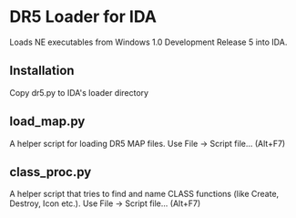 # DR5 Loader for IDA

Loads NE executables from Windows 1.0 Development Release 5 into IDA.

## Installation

Copy dr5.py to IDA's loader directory

## load_map.py

A helper script for loading DR5 MAP files. Use File -> Script file... (Alt+F7)

## class_proc.py

A helper script that tries to find and name CLASS functions (like Create, Destroy, Icon etc.). Use File -> Script file... (Alt+F7)
